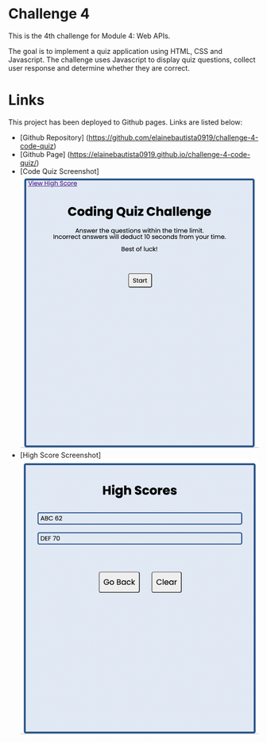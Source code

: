 # Challenge 4

This is the 4th challenge for Module 4: Web APIs.

The goal is to implement a quiz application using HTML, CSS and Javascript. The challenge uses Javascript to display quiz questions, collect user response and determine whether they are correct.

# Links

This project has been deployed to Github pages. Links are listed below:
* [Github Repository] (https://github.com/elainebautista0919/challenge-4-code-quiz)
* [Github Page] (https://elainebautista0919.github.io/challenge-4-code-quiz/)
* [Code Quiz Screenshot]<img src = ./assets/images/codequiz.png>
* [High Score Screenshot]<img src = ./assets/images/highscore.png>